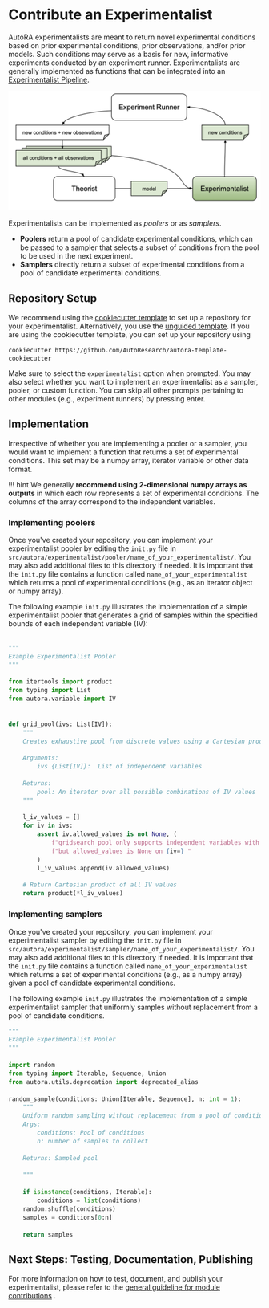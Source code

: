 # Contribute an Experimentalist

AutoRA experimentalists are meant to return novel experimental conditions based on prior experimental conditions, prior
observations, and/or prior models. Such conditions may serve as a basis for new, informative experiments conducted 
by an experiment runner. Experimentalists are generally implemented as functions that can be integrated into an 
[Experimentalist Pipeline](https://autoresearch.github.io/autora/core/docs/pipeline/Experimentalist%20Pipeline%20Examples/).

![Experimentalist Module](../img/experimentalist.png)

Experimentalists can be implemented as *poolers* or as *samplers*.
- **Poolers** return a pool of candidate experimental conditions, which can be passed to a sampler that selects
  a subset of conditions from the pool to be used in the next experiment.
- **Samplers** directly return a subset of experimental conditions from a pool of candidate experimental conditions.

## Repository Setup

We recommend using the [cookiecutter template](https://github.com/AutoResearch/autora-template-cookiecutter) to set up
a repository for your experimentalist. Alternatively, you use the 
[unguided template](https://github.com/AutoResearch/autora-template). If you are using the cookiecutter template, you can set up your repository using

```shell
cookiecutter https://github.com/AutoResearch/autora-template-cookiecutter
```

Make sure to select the `experimentalist` option when prompted. You may also select whether you want to implement an experimentalist as a sampler, pooler, or custom function. You can skip all other prompts pertaining to other modules 
(e.g., experiment runners) by pressing enter.

## Implementation

Irrespective of whether you are implementing a pooler or a sampler, 
you would want to implement a function that returns a set of experimental conditions. This set may be
a numpy array, iterator variable or other data format. 

!!! hint
    We generally **recommend using 2-dimensional numpy arrays as outputs** in which
    each row represents a set of experimental conditions. The columns of the array correspond to the independent variables.

### Implementing poolers

Once you've created your repository, you can implement your experimentalist pooler by editing the `init.py` file in 
``src/autora/experimentalist/pooler/name_of_your_experimentalist/``. 
You may also add additional files to this directory if needed. 
It is important that the `init.py` file contains a function called `name_of_your_experimentalist` 
which returns a pool of experimental conditions (e.g., as an iterator object or numpy array).

The following example ``init.py`` illustrates the implementation of a simple experimentalist pooler
that generates a grid of samples within the specified bounds of each independent variable (IV):

```python 

"""
Example Experimentalist Pooler
"""

from itertools import product
from typing import List
from autora.variable import IV


def grid_pool(ivs: List[IV]):
    """
    Creates exhaustive pool from discrete values using a Cartesian product of sets

    Arguments:
        ivs {List[IV]}:  List of independent variables

    Returns:
        pool: An iterator over all possible combinations of IV values
    """

    l_iv_values = []
    for iv in ivs:
        assert iv.allowed_values is not None, (
            f"gridsearch_pool only supports independent variables with discrete allowed values, "
            f"but allowed_values is None on {iv=} "
        )
        l_iv_values.append(iv.allowed_values)

    # Return Cartesian product of all IV values
    return product(*l_iv_values)


```

### Implementing samplers

Once you've created your repository, you can implement your experimentalist sampler by editing the `init.py` file in 
``src/autora/experimentalist/sampler/name_of_your_experimentalist/``. 
You may also add additional files to this directory if needed. 
It is important that the `init.py` file contains a function called `name_of_your_experimentalist` 
which returns a set of experimental conditions (e.g., as a numpy array) given a pool of candidate experimental conditions.

The following example ``init.py`` illustrates the implementation of a simple experimentalist sampler
that uniformly samples without replacement from a pool of candidate conditions.

```python 
"""
Example Experimentalist Pooler
"""

import random
from typing import Iterable, Sequence, Union
from autora.utils.deprecation import deprecated_alias

random_sample(conditions: Union[Iterable, Sequence], n: int = 1):
    """
    Uniform random sampling without replacement from a pool of conditions.
    Args:
        conditions: Pool of conditions
        n: number of samples to collect

    Returns: Sampled pool

    """

    if isinstance(conditions, Iterable):
        conditions = list(conditions)
    random.shuffle(conditions)
    samples = conditions[0:n]

    return samples
```


## Next Steps: Testing, Documentation, Publishing

For more information on how to test, document, and publish your experimentalist, please refer to the 
[general guideline for module contributions](module.md) . 
